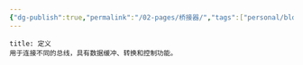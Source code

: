 ```yaml
---
{"dg-publish":true,"permalink":"/02-pages/桥接器/","tags":["personal/blog","计算机组成原理/IO","计算机组成原理/总线"]}
---
```


```ad-info
title: 定义
用于连接不同的总线，具有数据缓冲、转换和控制功能。
```
